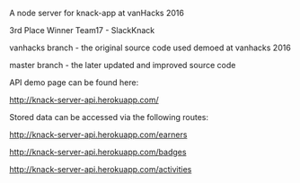 A node server for knack-app at vanHacks 2016

3rd Place Winner
Team17 - SlackKnack

vanhacks branch - the original source code used demoed at vanhacks 2016

master branch - the later updated and improved source code

API demo page can be found here:

http://knack-server-api.herokuapp.com/

Stored data can be accessed via the following routes:

http://knack-server-api.herokuapp.com/earners

http://knack-server-api.herokuapp.com/badges

http://knack-server-api.herokuapp.com/activities
